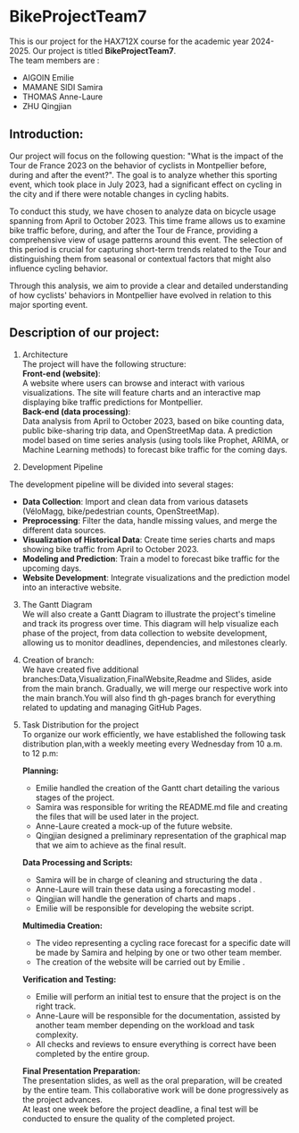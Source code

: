 # BikeProjectTeam7
This is our project for the HAX712X course for the academic year 2024-2025.
Our project is titled **BikeProjectTeam7**.\
The team members are :
- AIGOIN Emilie
- MAMANE SIDI Samira
- THOMAS Anne-Laure
- ZHU Qingjian

## Introduction:  
Our project will focus on the following question: "What is the impact of the Tour de France 2023 on the behavior of cyclists in Montpellier before, during and after the event?". The goal is to analyze whether this sporting event, which took place in July 2023, had a significant effect on cycling in the city and if there were notable changes in cycling habits.

To conduct this study, we have chosen to analyze data on bicycle usage spanning from April to October 2023. This time frame allows us to examine bike traffic before, during, and after the Tour de France, providing a comprehensive view of usage patterns around this event. The selection of this period is crucial for capturing short-term trends related to the Tour and distinguishing them from seasonal or contextual factors that might also influence cycling behavior.

Through this analysis, we aim to provide a clear and detailed understanding of how cyclists' behaviors in Montpellier have evolved in relation to this major sporting event.  
## Description of our project:  
1. Architecture  
The project will have the following structure:\
**Front-end (website)**:\
A website where users can browse and interact with various visualizations.
The site will feature charts and an interactive map displaying bike traffic predictions for Montpellier.\
**Back-end (data processing)**:\
Data analysis from April to October 2023, based on bike counting data, public bike-sharing trip data, and OpenStreetMap data.
A prediction model based on time series analysis (using tools like Prophet, ARIMA, or Machine Learning methods) to forecast bike traffic for the coming days. 

2. Development Pipeline

The development pipeline will be divided into several stages:
- **Data Collection**: Import and clean data from various datasets (VéloMagg, bike/pedestrian counts, OpenStreetMap).
- **Preprocessing**: Filter the data, handle missing values, and merge the different data sources.
- **Visualization of Historical Data**: Create time series charts and maps showing bike traffic from April to October 2023.
- **Modeling and Prediction**: Train a model to forecast bike traffic for the upcoming days.
- **Website Development**: Integrate visualizations and the prediction model into an interactive website. 
3. The Gantt Diagram\
We will also create a Gantt Diagram to illustrate the project's timeline and track its progress over time. This diagram will help visualize each phase of the project, from data collection to website development, allowing us to monitor deadlines, dependencies, and milestones clearly.
4. Creation of branch:\
We have created five additional branches:Data,Visualization,FinalWebsite,Readme and Slides, aside from the main branch. Gradually, we will merge our respective work into the main branch.You will also find th gh-pages branch for everything related to updating and managing GitHub Pages.
5. Task Distribution for the project \
To organize our work efficiently, we have established the following task distribution plan,with a weekly meeting every Wednesday from 10 a.m. to 12 p.m:

    **Planning:**
    - Emilie handled the creation of the Gantt chart detailing the various stages of the project.
    - Samira was responsible for writing the README.md file and creating the files that will be used later in the project.
    - Anne-Laure created a mock-up of the future website.
    - Qingjian designed a preliminary representation of the graphical map that we aim to achieve as the final result.

    **Data Processing and Scripts:**
    - Samira will be in charge of cleaning and structuring the data .
    - Anne-Laure will train these data using a forecasting model .
    - Qingjian will handle the generation of charts and maps .
    - Emilie will be responsible for developing the website script.

    **Multimedia Creation:**
    - The video representing a cycling race forecast for a specific date will be made by Samira and helping by one or two other team member.
    - The creation of the website will be carried out by Emilie .

    **Verification and Testing:**
    - Emilie will perform an initial test to ensure that the project is on the right track.
    - Anne-Laure will be responsible for the documentation, assisted by another team member depending on the workload and task complexity.
    - All checks and reviews to ensure everything is correct have been completed by the entire group.

    **Final Presentation Preparation:**\
        The presentation slides, as well as the oral preparation, will be created by the entire team. This collaborative work will be done progressively as the project advances.\
        At least one week before the project deadline, a final test will be conducted to ensure the quality of the completed project.


